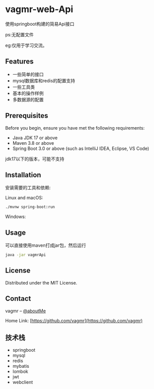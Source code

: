 # vagmr-web-Api
使用springboot构建的简易Api接口

ps:无配置文件

eg:仅用于学习交流。

## Features
- 一些简单的接口
- mysql数据库和redis的配置支持
- 一些工具类
- 基本的操作样例
- 多数据源的配置

## Prerequisites

Before you begin, ensure you have met the following requirements:

- Java JDK 17 or above
- Maven 3.8 or above
- Spring Boot 3.0 or above (such as IntelliJ IDEA, Eclipse, VS Code)

jdk17以下的版本，可能不支持

## Installation

安装需要的工具和依赖:

Linux and macOS:

```bash
./mvnw spring-boot:run
```
Windows:

## Usage

可以直接使用maven打成jar包，然后运行
```bash
java -jar vagmrApi
```

## License

Distributed under the MIT License. 

## Contact

vagmr – [@aboutMe](https://reblog.vagmrgpt.top/about)

Home Link: [https://github.com/vagmr](https://github.com/vagmr)

## 技术栈
- springboot
- mysql
- redis
- mybatis
- lombok
- jwt
- webclient
